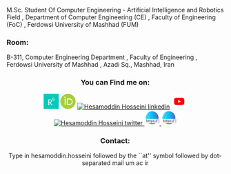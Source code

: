 
M.Sc. Student Of Computer Engineering - Artificial Intelligence and Robotics Field
, Department of Computer Engineering (CE)
, Faculty of Engineering (FoC)
, Ferdowsi University of Mashhad (FUM)

<h3> Room: </h3>
B-311, Computer Engineering Department
, Faculty of Engineering  
, Ferdowsi University of Mashhad 
, Azadi Sq., Mashhad, Iran

<div align="center">
<h3> You can Find me on: </h3>
<a href="https://www.researchgate.net/profile/Seyed-Hesamoddin-Hosseini"> <img alt="Hesamoddin Hosseini Research Gate" width="35px" src="https://raw.githubusercontent.com/HesamoddinHosseini/HesamoddinHosseini/main/Unknown.jpeg" /></a>
<a href="https://orcid.org/my-orcid?orcid=0000-0001-8073-0609"> <img alt="Hesamoddin Hosseini orcid" width="35px" src="https://raw.githubusercontent.com/HesamoddinHosseini/HesamoddinHosseini/main/Unknown.png" /></a>
<a href="https://www.linkedin.com/in/hesamoddinhosseini/"> <img alt="Hesamoddin Hosseini linkedin" width="35px" src="https://raw.githubusercontent.com/mehrdad-dev/mehrdad-dev/main/linkedin.png" /></a>
<a href="https://www.youtube.com/channel/UC8ynVzMVtxGvx-sqYRddmzg"> <img alt="Hesamoddin Hosseini youtube" width="35px" src="https://raw.githubusercontent.com/HesamoddinHosseini/HesamoddinHosseini/main/Unknown-1.jpeg" /></a>
<a href="https://twitter.com/hesammodin_"> <img alt="Hesamoddin Hosseini twitter" width="35px" src="https://raw.githubusercontent.com/mehrdad-dev/mehrdad-dev/main/twitter.png" /> </a> 
<a href="https://sites.google.com/view/hesamoddin""> <img alt="Hesamoddin Hosseini Website" width="35px" src="https://raw.githubusercontent.com/HesamoddinHosseini/HesamoddinHosseini/main/website.png" /> </a> 
<a href="http://hesamoddin.hosseini.student.um.ac.ir""> <img alt="Hesamoddin Hosseini Website" width="35px" src="https://raw.githubusercontent.com/HesamoddinHosseini/HesamoddinHosseini/main/website.png" /> </a> 

  

<h3> Contact: </h3>
Type in hesamoddin.hosseini followed by the ``at'' symbol followed by dot-separated mail um ac ir

